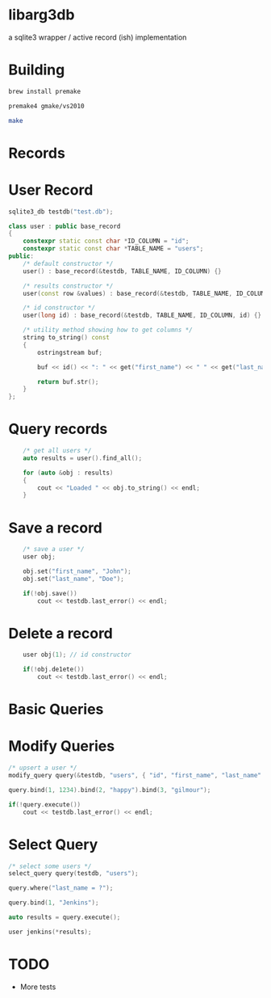 
libarg3db
=========

a sqlite3 wrapper / active record (ish) implementation

Building
========

```bash
brew install premake

premake4 gmake/vs2010

make
```

Records
=======

User Record
===========
```c++
sqlite3_db testdb("test.db");

class user : public base_record
{
    constexpr static const char *ID_COLUMN = "id";
    constexpr static const char *TABLE_NAME = "users";
public:
    /* default constructor */
    user() : base_record(&testdb, TABLE_NAME, ID_COLUMN) {}

    /* results constructor */
    user(const row &values) : base_record(&testdb, TABLE_NAME, ID_COLUMN, values) {}

    /* id constructor */
    user(long id) : base_record(&testdb, TABLE_NAME, ID_COLUMN, id) {}

    /* utility method showing how to get columns */
    string to_string() const
    {
        ostringstream buf;

        buf << id() << ": " << get("first_name") << " " << get("last_name");

        return buf.str();
    }
};
```

Query records
=============
```c++
    /* get all users */
 	auto results = user().find_all();

    for (auto &obj : results)
    {
        cout << "Loaded " << obj.to_string() << endl;
    }
````
Save a record
=============
```c++
    /* save a user */
    user obj;

    obj.set("first_name", "John");
    obj.set("last_name", "Doe");

    if(!obj.save())
    	cout << testdb.last_error() << endl;
```

Delete a record
===============
```c++
    user obj(1); // id constructor

    if(!obj.de1ete())
        cout << testdb.last_error() << endl;
```

Basic Queries
=============

Modify Queries
==============
```c++
/* upsert a user */
modify_query query(&testdb, "users", { "id", "first_name", "last_name" });

query.bind(1, 1234).bind(2, "happy").bind(3, "gilmour");

if(!query.execute())
    cout << testdb.last_error() << endl;
```

Select Query
============
```c++
/* select some users */
select_query query(testdb, "users");

query.where("last_name = ?");

query.bind(1, "Jenkins");

auto results = query.execute();

user jenkins(*results);
```

TODO
====

* More tests


